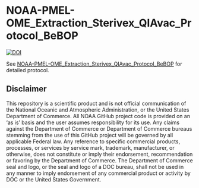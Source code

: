 # NOAA-PMEL-OME_Extraction_Sterivex_QIAvac_Protocol_BeBOP
[![DOI](https://zenodo.org/badge/DOI/10.5281/zenodo.15793436.svg)](https://doi.org/10.5281/zenodo.15793436)

See [NOAA-PMEL-OME_Extraction_Sterivex_QIAvac_Protocol_BeBOP](https://github.com/Brown-NOAA/NOAA-PMEL-OME_Extraction_Sterivex_QIAvac_Protocol_BeBOP/blob/main/NOAA-PMEL-OME_eDNA_Sterivex_Extraction_Proctocol_QIAVac.md) for detailed protocol.  

## Disclaimer
This repository is a scientific product and is not official communication of the National Oceanic and Atmospheric Administration, or the United States Department of Commerce. All NOAA GitHub project code is provided on an ‘as is’ basis and the user assumes responsibility for its use. Any claims against the Department of Commerce or Department of Commerce bureaus stemming from the use of this GitHub project will be governed by all applicable Federal law. Any reference to specific commercial products, processes, or services by service mark, trademark, manufacturer, or otherwise, does not constitute or imply their endorsement, recommendation or favoring by the Department of Commerce. The Department of Commerce seal and logo, or the seal and logo of a DOC bureau, shall not be used in any manner to imply endorsement of any commercial product or activity by DOC or the United States Government.
